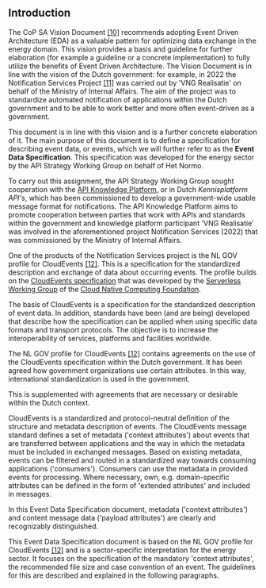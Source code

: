 
## Introduction

The CoP SA Vision Document [\[10\]](../references.html) recommends adopting Event Driven Architecture (EDA) as a valuable
pattern for optimizing data exchange in the energy domain. This
vision provides a basis and guideline for further elaboration (for example a guideline or a concrete
implementation) to fully utilize the benefits of Event Driven Architecture. The
Vision Document is in line with the vision of the Dutch government: for example, in 2022 the
Notification Services Project [\[11\]](../references.html) was carried out by 'VNG Realisatie' on behalf of the 
Ministry of Internal Affairs. The aim of the project was to standardize automated notification 
of applications within the Dutch government and to be able to work better and more often 
event-driven as a government.

This document is in line with this vision and is a further concrete elaboration of it. The main 
purpose of this document is to define a specification for describing event data,
or events, which we will further refer to as the **Event Data Specification**. This specification 
was developed for the energy sector by the API Strategy Working Group on behalf of Het Normo.

To carry out this assignment, the API Strategy Working Group sought cooperation with the 
[API Knowledge Platform](https://developer.overheid.nl/communities/kennisplatform-apis), or in Dutch _Kennisplatform API's_, which has been commissioned to develop a government-wide usable 
message format for notifications. The API Knowledge Platform aims to promote cooperation 
between parties that work with APIs and standards within the government and
knowledge platform participant 'VNG Realisatie' was involved in the aforementioned project
Notification Services (2022) that was commissioned by the Ministry of Internal Affairs.

One of the products of the Notification Services project is the NL GOV profile for CloudEvents
[\[12\]](../references.html).
This is a specification for the standardized description and exchange of data about
occurring events. The profile builds on the [CloudEvents specification](https://cloudevents.io/) that was
developed by the [Serverless Working Group](https://github.com/cncf/wg-serverless) of the [Cloud Native Computing Foundation](https://www.cncf.io/). 

The basis of CloudEvents is a specification for the standardized description of
event data. In addition, standards have been (and are being) developed that describe
how the specification can be applied when using specific data formats and
transport protocols. The objective is to increase the interoperability of services, platforms and
facilities worldwide.

The NL GOV profile for CloudEvents [\[12\]](../references.html) contains agreements on the use of the CloudEvents 
specification within the Dutch government. It has been agreed how government organizations
use certain attributes. In this way, international standardization is used in the government.

This is supplemented with agreements that are necessary or desirable within the Dutch context.

CloudEvents is a standardized and protocol-neutral definition of the structure and metadata description of events. The CloudEvents message standard defines a set of metadata
('context attributes') about events that are transferred between applications and the way
in which the metadata must be included in exchanged messages. Based on
existing metadata, events can be filtered and routed in a standardized way towards
consuming applications ('consumers'). Consumers can use the metadata in provided events
for processing. Where necessary, own, e.g.
domain-specific attributes can be defined in the form of 'extended attributes' and included in messages.

In this Event Data Specification document, metadata ('context attributes') and content
message data ('payload attributes') are clearly and recognizably distinguished. 

This Event Data Specification document is based on the NL GOV profile for CloudEvents [\[12\]](../references.html) and is a sector-specific interpretation for the energy sector. It focuses on the specification of the
mandatory 'context attributes', the recommended file size and case convention of an event. The
guidelines for this are described and explained in the following paragraphs.
